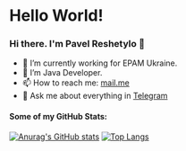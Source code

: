 <h1>Hello World!</h1>

### Hi there. I'm Pavel Reshetylo 👋

- 🔭 I’m currently working for EPAM Ukraine. 
- 🌱 I’m Java Developer. 
- 📫 How to reach me: [mail.me](pavlo_reshetylo@epam.com)
- 💬 Ask me about everything in [Telegram](https://t.me/dp_ua)

#### Some of my GitHub Stats:
[![Anurag's GitHub stats](https://github-readme-stats.vercel.app/api?username=PavloReshetylo&show_icons=true&theme=merkocount_private=true)](https://github.com/anuraghazra/github-readme-stats)
[![Top Langs](https://github-readme-stats.vercel.app/api/top-langs/?username=PavloReshetylo&layout=compact)](https://github.com/anuraghazra/github-readme-stats)

<!--
**dp-ua/dp-ua** is a ✨ _special_ ✨ repository because its `README.md` (this file) appears on your GitHub profile.

Here are some ideas to get you started:

- 👯 I’m looking to collaborate on ...
- 🤔 I’m looking for help with ...
- 😄 Pronouns: ...
- ⚡ Fun fact: ...
-->
